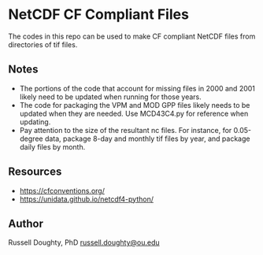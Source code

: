 # NetCDF CF Compliant Files

The codes in this repo can be used to make CF compliant NetCDF files from directories of tif files.

## Notes

* The portions of the code that account for missing files in 2000 and 2001 likely need to be updated when running for those years.
* The code for packaging the VPM and MOD GPP files likely needs to be updated when they are needed. Use MCD43C4.py for reference when updating.
* Pay attention to the size of the resultant nc files. For instance, for 0.05-degree data, package 8-day and monthly tif files by year, and package daily files by month.

## Resources
* https://cfconventions.org/
* https://unidata.github.io/netcdf4-python/

## Author

Russell Doughty, PhD
russell.doughty@ou.edu
